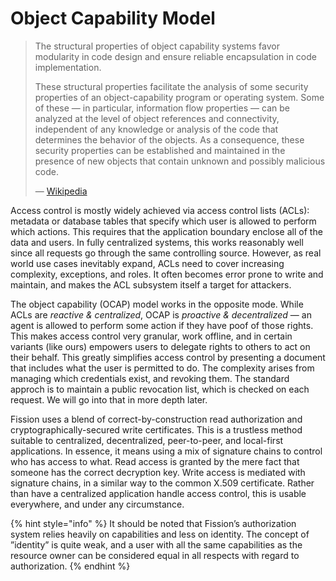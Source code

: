 # Object Capability Model

> The structural properties of object capability systems favor modularity in code design and ensure reliable encapsulation in code implementation.  
>   
> These structural properties facilitate the analysis of some security properties of an object-capability program or operating system. Some of these — in particular, information flow properties — can be analyzed at the level of object references and connectivity, independent of any knowledge or analysis of the code that determines the behavior of the objects. As a consequence, these security properties can be established and maintained in the presence of new objects that contain unknown and possibly malicious code.
>
> — [Wikipedia](https://en.wikipedia.org/wiki/Object-capability_model#Advantages_of_object_capabilities)

Access control is mostly widely achieved via access control lists \(ACLs\): metadata or database tables that specify which user is allowed to perform which actions. This requires that the application boundary enclose all of the data and users. In fully centralized systems, this works reasonably well since all requests go through the same controlling source. However, as real world use cases inevitably expand, ACLs need to cover increasing complexity, exceptions, and roles. It often becomes error prone to write and maintain, and makes the ACL subsystem itself a target for attackers.

The object capability \(OCAP\) model works in the opposite mode. While ACLs are _reactive & centralized_, OCAP is _proactive & decentralized_ — an agent is allowed to perform some action if they have poof of those rights. This makes access control very granular, work offline, and in certain variants \(like ours\) empowers users to delegate rights to others to act on their behalf. This greatly simplifies access control by presenting a document that includes what the user is permitted to do. The complexity arises from managing which credentials exist, and revoking them. The standard approch is to maintain a public revocation list, which is checked on each request. We will go into that in more depth later.

Fission uses a blend of correct-by-construction read authorization and cryptographically-secured write certificates. This is a trustless method suitable to centralized, decentralized, peer-to-peer, and local-first applications. In essence, it means using a mix of signature chains to control who has access to what. Read access is granted by the mere fact that someone has the correct decryption key. Write access is mediated with signature chains, in a similar way to the common X.509 certificate. Rather than have a centralized application handle access control, this is usable everywhere, and under any circumstance.

{% hint style="info" %}
It should be noted that Fission’s authorization system relies heavily on capabilities and less on identity. The concept of ”identity” is quite weak, and a user with all the same capabilities as the resource owner can be considered equal in all respects with regard to authorization.
{% endhint %}

